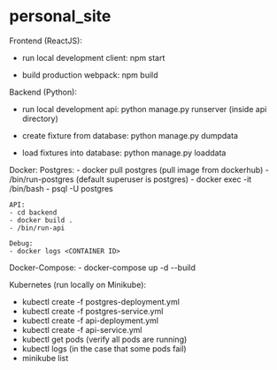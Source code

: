 # personal_site

Frontend (ReactJS):
- run local development client: npm start

- build production webpack: npm build

Backend (Python):
- run local development api: python manage.py runserver (inside api directory)

- create fixture from database: python manage.py dumpdata <fixture name>
- load fixtures into database: python manage.py loaddata <fixture name>

Docker:
    Postgres:
    - docker pull postgres (pull image from dockerhub)
    - /bin/run-postgres (default superuser is postgres)
    - docker exec -it <CONTAINER NAME> /bin/bash
    - psql -U postgres
        
    API:
    - cd backend
    - docker build .
    - /bin/run-api

    Debug:
    - docker logs <CONTAINER ID>

Docker-Compose:
    - docker-compose up -d --build

Kubernetes (run locally on Minikube):
- kubectl create -f postgres-deployment.yml
- kubectl create -f postgres-service.yml
- kubectl create -f api-deployment.yml
- kubectl create -f api-service.yml
- kubectl get pods (verify all pods are running)
- kubectl logs <POD NAME> (in the case that some pods fail)
- minikube list
